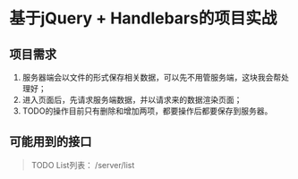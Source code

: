 # 基于jQuery + Handlebars的项目实战

## 项目需求

1. 服务器端会以文件的形式保存相关数据，可以先不用管服务端，这块我会帮处理好；
2. 进入页面后，先请求服务端数据，并以请求来的数据渲染页面；
3. TODO的操作目前只有删除和增加两项，都要操作后都要保存到服务器。

## 可能用到的接口
> TODO List列表： /server/list
